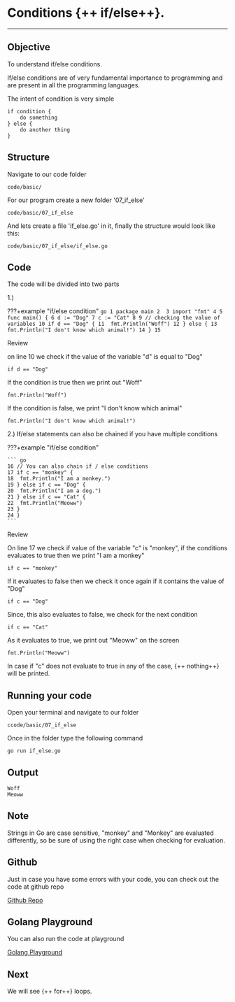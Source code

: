 # Conditions {++ if/else++}.

<hr>

## Objective

To understand if/else conditions. 

If/else conditions are of very fundamental importance to programming and are present in all the programming languages.

The intent of condition is very simple

    if condition {
        do something
    } else {
        do another thing
    }

## Structure

Navigate to our code folder

    code/basic/

For our program create a new folder '07_if_else'

    code/basic/07_if_else

And lets create a file 'if_else.go' in it, finally the structure would look like this:

    code/basic/07_if_else/if_else.go

## Code

The code will be divided into two parts

1.)

???+example "if/else condition"
    ``` go
    1 package main
    2 
    3 import "fmt"
    4
    5 func main() {
	6 d := "Dog"
	7 c := "Cat"
    8
	9 // checking the value of variables
	10 if d == "Dog" {
	11	fmt.Println("Woff")
	12 } else {
	13	fmt.Println("I don't know which animal!")
	14 }
    15
    ```

Review

on line 10 we check if the value of the variable "d" is equal to "Dog"

    if d == "Dog"

If the condition is true then we print out "Woff" 

    fmt.Println("Woff")

If the condition is false, we print "I don't know which animal"

    fmt.Println("I don't know which animal!")


2.) If/else statements can also be chained if you have multiple conditions

???+example "if/else condition"

    ``` go
    16 // You can also chain if / else conditions
	17 if c == "monkey" {
	18	fmt.Println("I am a monkey.")
	19 } else if c == "Dog" {
	20	fmt.Println("I am a dog.")
	21 } else if c == "Cat" {
	22	fmt.Println("Meoww")
	23 }
    24 }
    ```

Review

On line 17 we check if value of the variable "c" is "monkey", if the conditions evaluates to true then we print "I am a monkey"

    if c == "monkey"

If it evaluates to false then we check it once again if it contains the value of "Dog"

    if c == "Dog"

Since, this also evaluates to false, we check for the next condition

    if c == "Cat"

As it evaluates to true, we print out "Meoww" on the screen

    fmt.Println("Meoww")

In case if "c" does not evaluate to true in any of the case, {++ nothing++} will be printed.

## Running your code

Open your terminal and navigate to our folder

    ccode/basic/07_if_else

Once in the folder type the following command

    go run if_else.go

## Output

    Woff
    Meoww

## Note

Strings in Go are case sensitive, "monkey" and "Monkey" are evaluated differently, so be sure of using the right case when checking for evaluation.

## Github

Just in case you have some errors with your code, you can check out the code at github repo

[Github Repo](https://github.com/octallium/golang-handbook/tree/master/code)

## Golang Playground

You can also run the code at playground

[Golang Playground](https://play.golang.org/p/jd9it7OexoO)

## Next

We will see {++ for++} loops.
